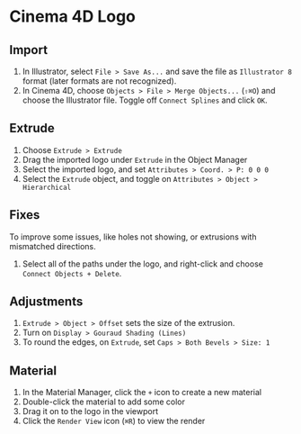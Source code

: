 # Cinema 4D Logo

## Import

1. In Illustrator, select `File > Save As...` and save the file as `Illustrator 8` format (later formats are not recognized).
2. In Cinema 4D, choose `Objects > File > Merge Objects...` (`⇧⌘O`) and choose the Illustrator file. Toggle off `Connect Splines` and click `OK`.

## Extrude

1. Choose `Extrude > Extrude`
2. Drag the imported logo under `Extrude` in the Object Manager
3. Select the imported logo, and set `Attributes > Coord. > P: 0 0 0`
4. Select the `Extrude` object, and toggle on `Attributes > Object > Hierarchical`

## Fixes

To improve some issues, like holes not showing, or extrusions with mismatched directions.

1. Select all of the paths under the logo, and right-click and choose `Connect Objects + Delete`.

## Adjustments

1. `Extrude > Object > Offset` sets the size of the extrusion.
2. Turn on `Display > Gouraud Shading (Lines)`
3. To round the edges, on `Extrude`, set `Caps > Both Bevels > Size: 1`

## Material

1. In the Material Manager, click the `+` icon to create a new material
2. Double-click the material to add some color
3. Drag it on to the logo in the viewport
4. Click the `Render View` icon (`⌘R`) to view the render
